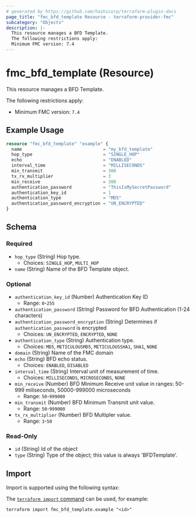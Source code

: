 ```yaml
---
# generated by https://github.com/hashicorp/terraform-plugin-docs
page_title: "fmc_bfd_template Resource - terraform-provider-fmc"
subcategory: "Objects"
description: |-
  This resource manages a BFD Template.
  The following restrictions apply:
  Minimum FMC version: 7.4
---
```


# fmc_bfd_template (Resource)

This resource manages a BFD Template.

The following restrictions apply:
  - Minimum FMC version: `7.4`

## Example Usage

```terraform
resource "fmc_bfd_template" "example" {
  name                               = "my_bfd_template"
  hop_type                           = "SINGLE_HOP"
  echo                               = "ENABLED"
  interval_time                      = "MILLISECONDS"
  min_transmit                       = 300
  tx_rx_multiplier                   = 3
  min_receive                        = 300
  authentication_password            = "ThisIsMySecretPassword"
  authentication_key_id              = 1
  authentication_type                = "MD5"
  authentication_password_encryption = "UN_ENCRYPTED"
}
```

<!-- schema generated by tfplugindocs -->
## Schema

### Required

- `hop_type` (String) Hop type.
  - Choices: `SINGLE_HOP`, `MULTI_HOP`
- `name` (String) Name of the BFD Template object.

### Optional

- `authentication_key_id` (Number) Authentication Key ID
  - Range: `0`-`255`
- `authentication_password` (String) Password for BFD Authentication (1-24 characters)
- `authentication_password_encryption` (String) Determines if `authentication_password` is encrypted
  - Choices: `UN_ENCRYPTED`, `ENCRYPTED`, `NONE`
- `authentication_type` (String) Authentication type.
  - Choices: `MD5`, `METICULOUSMD5`, `METICULOUSSHA1`, `SHA1`, `NONE`
- `domain` (String) Name of the FMC domain
- `echo` (String) BFD echo status.
  - Choices: `ENABLED`, `DISABLED`
- `interval_time` (String) Interval unit of measurement of time.
  - Choices: `MILLISECONDS`, `MICROSECONDS`, `NONE`
- `min_receive` (Number) BFD Minimum Receive unit value in ranges: 50-999 miliseconds, 50000-999000 microseconds
  - Range: `50`-`999000`
- `min_transmit` (Number) BFD Minimum Transmit unit value.
  - Range: `50`-`999000`
- `tx_rx_multiplier` (Number) BFD Multipler value.
  - Range: `3`-`50`

### Read-Only

- `id` (String) Id of the object
- `type` (String) Type of the object; this value is always 'BFDTemplate'.

## Import

Import is supported using the following syntax:

The [`terraform import` command](https://developer.hashicorp.com/terraform/cli/commands/import) can be used, for example:

```shell
terraform import fmc_bfd_template.example "<id>"
```
